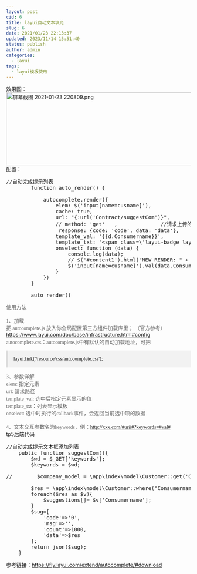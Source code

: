 ```yaml
---
layout: post
cid: 6
title: layui自动文本填充
slug: 6
date: 2021/01/23 22:13:37
updated: 2023/11/14 15:51:40
status: publish
author: admin
categories: 
  - layui
tags: 
  - layui模板使用
---
```



效果图：<br />
<a target="_blank" href="http://djemlog/content/uploadfile/202101/46201611411246.png" id="ematt:7"><img src="http://djemlog/content/uploadfile/202101/46201611411246.png" title="点击查看原图" alt="屏幕截图 2021-01-23 220809.png" border="0" width="517" height="198" /><br />
</a>配置：<br />
<pre class="brush:js; toolbar: true; auto-links: true;">//自动完成提示列表
        function auto_render() {

            autocomplete.render({
                elem: $('input[name=cusname]'),
                cache: true,
                url: "{:url('Contract/suggestCom')}",
                // method: 'get'   ,              //请求上传的 http 类型
                 response: {code: 'code', data: 'data'},
                template_val: '{{d.Consumername}}',
                template_txt: '&lt;span class=\'layui-badge layui-input layui-bg-gray\'&gt;{{d.Consumername}}&lt;/span&gt;',
                onselect: function (data) {
                    console.log(data);
                    // $('#content1').html("NEW RENDER: " + JSON.stringify(resp));
                    $('input[name=cusname]').val(data.Consumername)
                }
            })
        }

        auto_render()</pre>
<span style="color:#666666;font-family:&quot;font-size:14px;white-space:normal;background-color:#FFFFFF;">使用方法</span><br style="color:#666666;font-family:&quot;font-size:14px;white-space:normal;background-color:#FFFFFF;" />
<br style="color:#666666;font-family:&quot;font-size:14px;white-space:normal;background-color:#FFFFFF;" />
<span style="color:#666666;font-family:&quot;font-size:14px;white-space:normal;background-color:#FFFFFF;">1、加载</span><br style="color:#666666;font-family:&quot;font-size:14px;white-space:normal;background-color:#FFFFFF;" />
<span style="color:#666666;font-family:&quot;font-size:14px;white-space:normal;background-color:#FFFFFF;">把 autocomplete.js 放入你全局配置第三方组件加载库里； （官方参考）</span><a href="https://www.layui.com/doc/base/infrastructure.html#config" target="_blank" style="color:#01AAED;text-decoration-line:none;font-family:&quot;font-size:14px;white-space:normal;background-color:#FFFFFF;">https://www.layui.com/doc/base/infrastructure.html#config</a><span style="color:#666666;font-family:&quot;font-size:14px;white-space:normal;background-color:#FFFFFF;">&nbsp;</span><br style="color:#666666;font-family:&quot;font-size:14px;white-space:normal;background-color:#FFFFFF;" />
<span style="color:#666666;font-family:&quot;font-size:14px;white-space:normal;background-color:#FFFFFF;">autocomplete.css：autocomplete.js中有默认的自动加载地址，可把</span><br style="color:#666666;font-family:&quot;font-size:14px;white-space:normal;background-color:#FFFFFF;" />
<pre style="margin-top:10px;margin-bottom:10px;padding:15px;-webkit-tap-highlight-color:rgba(0, 0, 0, 0);white-space:pre-wrap;overflow-wrap:break-word;border-left:5px solid #DDDDDD;background-color:#F2F2F2;font-family:&quot;overflow:auto;position:relative;line-height:20px;border-top:none;border-right:none;border-bottom:none;border-image:initial;color:#333333;">layui.link('/resource/css/autocomplete.css'); </pre>
<span style="color:#666666;font-family:&quot;font-size:14px;white-space:normal;background-color:#FFFFFF;">3、参数详解</span><br style="color:#666666;font-family:&quot;font-size:14px;white-space:normal;background-color:#FFFFFF;" />
<span style="color:#666666;font-family:&quot;font-size:14px;white-space:normal;background-color:#FFFFFF;">elem: 指定元素</span><br style="color:#666666;font-family:&quot;font-size:14px;white-space:normal;background-color:#FFFFFF;" />
<span style="color:#666666;font-family:&quot;font-size:14px;white-space:normal;background-color:#FFFFFF;">url: 请求路径</span><br style="color:#666666;font-family:&quot;font-size:14px;white-space:normal;background-color:#FFFFFF;" />
<span style="color:#666666;font-family:&quot;font-size:14px;white-space:normal;background-color:#FFFFFF;">template_val: 选中后指定元素显示的值</span><br style="color:#666666;font-family:&quot;font-size:14px;white-space:normal;background-color:#FFFFFF;" />
<span style="color:#666666;font-family:&quot;font-size:14px;white-space:normal;background-color:#FFFFFF;">template_txt：列表显示模板</span><br style="color:#666666;font-family:&quot;font-size:14px;white-space:normal;background-color:#FFFFFF;" />
<span style="color:#666666;font-family:&quot;font-size:14px;white-space:normal;background-color:#FFFFFF;">onselect: 选中时执行的callback事件，会返回当前选中项的数据</span><br style="color:#666666;font-family:&quot;font-size:14px;white-space:normal;background-color:#FFFFFF;" />
<br style="color:#666666;font-family:&quot;font-size:14px;white-space:normal;background-color:#FFFFFF;" />
<span style="color:#666666;font-family:&quot;font-size:14px;white-space:normal;background-color:#FFFFFF;">4、文本交互参数名为keywords，例：http://xxx.com/#urii#?keywords=#val#</span><br />
tp5后端代码<br />
<pre class="brush:php; toolbar: true; auto-links: true;">//自动完成提示文本框添加列表
    public function suggestCom(){
        $wd = $_GET['keywords'];
        $keywords = $wd;

//        $company_model = \app\index\model\Customer::get('Consumername');

        $res = \app\index\model\Customer::where("Consumername like '%".$keywords."%'  ")-&gt;limit(10)-&gt;select();
        foreach($res as $v){
            $suggestions[]= $v['Consumername'];
        }
        $sug=[
            'code'=&gt;'0',
            'msg'=&gt;'',
            'count'=&gt;1000,
            'data'=&gt;$res
        ];
        return json($sug);
    }</pre>
参考链接：https://fly.layui.com/extend/autocomplete/#download